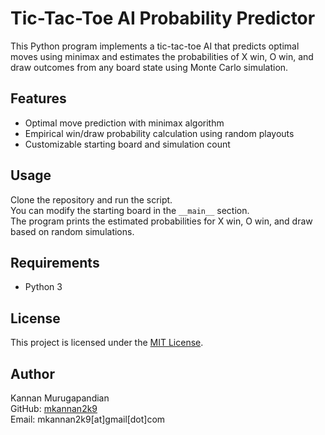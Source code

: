 # Tic-Tac-Toe AI Probability Predictor

This Python program implements a tic-tac-toe AI that predicts optimal moves using minimax and estimates the probabilities of X win, O win, and draw outcomes from any board state using Monte Carlo simulation.

## Features

- Optimal move prediction with minimax algorithm
- Empirical win/draw probability calculation using random playouts
- Customizable starting board and simulation count

## Usage

Clone the repository and run the script.  
You can modify the starting board in the `__main__` section.  
The program prints the estimated probabilities for X win, O win, and draw based on random simulations.

## Requirements

- Python 3

## License

This project is licensed under the [MIT License](LICENSE).

## Author

Kannan Murugapandian  
GitHub: [mkannan2k9](https://github.com/mkannan2k9)  
Email: mkannan2k9[at]gmail[dot]com
